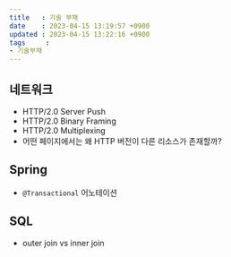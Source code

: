 ```yaml
---
title   : 기술 부채
date    : 2023-04-15 13:19:57 +0900
updated : 2023-04-15 13:22:16 +0900
tags     : 
- 기술부채
---
```

## 네트워크

- HTTP/2.0 Server Push
- HTTP/2.0 Binary Framing
- HTTP/2.0 Multiplexing
- 어떤 페이지에서는 왜 HTTP 버전이 다른 리소스가 존재할까?

## Spring
- `@Transactional` 어노테이션

## SQL
- outer join vs inner join